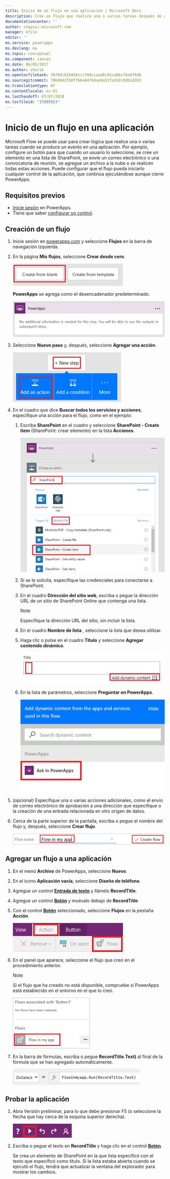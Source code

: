 ```yaml
---
title: Inicio de un flujo en una aplicación | Microsoft Docs
description: Cree un flujo que realice una o varias tareas después de que un evento, como la selección de un botón por parte de un usuario, se produzca en una aplicación.
documentationcenter: ''
author: stepsic-microsoft-com
manager: kfile
editor: ''
ms.service: powerapps
ms.devlang: na
ms.topic: conceptual
ms.component: canvas
ms.date: 06/05/2017
ms.author: sharik
ms.openlocfilehash: 7079dc6194361cc700ccaad6c02ca0bcf8a9f9d6
ms.sourcegitcommit: 79b8842fb0f766a0476dae9a537a342c8d81d3b3
ms.translationtype: HT
ms.contentlocale: es-ES
ms.lasthandoff: 07/07/2018
ms.locfileid: "37895923"
---
```

# <a name="start-a-flow-in-an-app"></a>Inicio de un flujo en una aplicación
Microsoft Flow se puede usar para crear lógica que realice una o varias tareas cuando se produce un evento en una aplicación. Por ejemplo, configure un botón para que cuando un usuario lo seleccione, se cree un elemento en una lista de SharePoint, se envíe un correo electrónico o una convocatoria de reunión, se agregue un archivo a la nube o se realicen todas estas acciones. Puede configurar que el flujo pueda iniciarlo cualquier control de la aplicación, que continúa ejecutándose aunque cierre PowerApps.

## <a name="prerequisites"></a>Requisitos previos

* [Inicie sesión](../signup-for-powerapps.md) en PowerApps.
* Tiene que saber [configurar un control](add-configure-controls.md).

## <a name="create-a-flow"></a>Creación de un flujo
1. Inicie sesión en [powerapps.com](http://web.powerapps.com) y seleccione **Flujos** en la barra de navegación izquierda.

2. En la página **Mis flujos**, seleccione **Crear desde cero**.

    ![Opción para crear un flujo sin usar una plantilla](./media/using-logic-flows/create-from-blank.png)

    **PowerApps** se agrega como el desencadenador predeterminado.

    ![PowerApps como desencadenador que inicia el flujo](./media/using-logic-flows/set-trigger.png)

3. Seleccione **Nuevo paso** y, después, seleccione **Agregar una acción**.

    ![Opción para agregar una sección](./media/using-logic-flows/add-action.png)

4. En el cuadro que dice **Buscar todos los servicios y acciones**, especifique una acción para el flujo, como en el ejemplo:

   1. Escriba **SharePoint** en el cuadro y seleccione **SharePoint - Create item** (SharePoint: crear elemento) en la lista **Acciones**.

       ![Opción para crear un elemento de SharePoint](./media/using-logic-flows/create-sharepoint-item.png)

   2. Si se le solicita, especifique las credenciales para conectarse a SharePoint.

   3. En el cuadro **Dirección del sitio web**, escriba o pegue la dirección URL de un sitio de SharePoint Online que contenga una lista.

       > [!NOTE]
      > Especifique la dirección URL del sitio, sin incluir la lista.

   4. En el cuadro **Nombre de lista** , seleccione la lista que desea utilizar.

   5. Haga clic o pulse en el cuadro **Título** y seleccione **Agregar contenido dinámico**.

       ![Agregar el parámetro Preguntar en PowerApps al campo Título](./media/using-logic-flows/ask-in-powerapps.png)

   6. En la lista de parámetros, seleccione **Preguntar en PowerApps**.

       ![Agregar parámetro](./media/using-logic-flows/add-parameter.png)

5. (opcional) Especifique una o varias acciones adicionales, como el envío de correo electrónico de aprobación a una dirección que especifique o la creación de una entrada relacionada en otro origen de datos.

6. Cerca de la parte superior de la pantalla, escriba o pegue el nombre del flujo y, después, seleccione **Crear flujo**.

    ![Asignar un nombre y guardar el flujo](./media/using-logic-flows/name-flow.png)

## <a name="add-a-flow-to-an-app"></a>Agregar un flujo a una aplicación
1. En el menú **Archivo** de PowerApps, seleccione **Nuevo**.

2. En el icono **Aplicación vacía**, seleccione **Diseño de teléfono**.

3. Agregue un control **[Entrada de texto](controls/control-text-input.md)** y llámelo **RecordTitle**.

4. Agregue un control **[Botón](controls/control-button.md)** y muévalo debajo de **RecordTitle**.

5. Con el control **[Botón](controls/control-button.md)** seleccionado, seleccione **Flujos** en la pestaña **Acción**.

    ![Opción Flujos en la pestaña Acción](./media/using-logic-flows/action-tab.png)

6. En el panel que aparece, seleccione el flujo que creó en el procedimiento anterior.

    > [!NOTE]
   > Si el flujo que ha creado no está disponible, compruebe si PowerApps está establecido en el entorno en el que lo creó.

    ![Agregar un flujo desde el panel de personalización](./media/using-logic-flows/add-flow-from-pane.png)

7. En la barra de fórmulas, escriba o pegue **RecordTitle.Text)** al final de la fórmula que se han agregado automáticamente.

    ![Propiedad AlSeleccionar que incluye el flujo](./media/using-logic-flows/onselect-with-flow.png)

## <a name="test-the-flow"></a>Probar la aplicación
1. Abra Versión preliminar, para lo que debe presionar F5 (o seleccione la flecha que hay cerca de la esquina superior derecha).

    ![Propiedad AlSeleccionar que incluye el flujo](./media/using-logic-flows/open-preview.png)

2. Escriba o pegue el texto en **RecordTitle** y haga clic en el control **[Botón](controls/control-button.md)**.

    Se crea un elemento de SharePoint en la que lista especificó con el texto que especificó como título. Si la lista estaba abierta cuando se ejecutó el flujo, tendrá que actualizar la ventana del explorador para mostrar los cambios.
